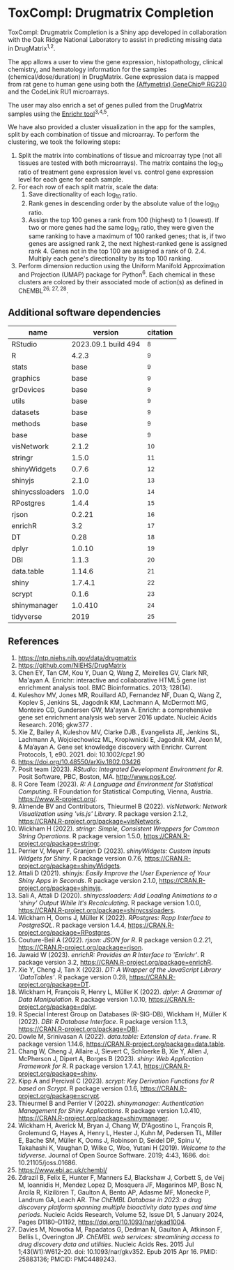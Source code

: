 # ToxCompl: Drugmatrix Completion
ToxCompl: Drugmatrix Completion is a Shiny app developed in collaboration with the Oak Ridge National Laboratory to assist in predicting missing data in DrugMatrix<sup>1,2</sup>.

The app allows a user to view the gene expression, histopathology, clinical chemistry, and hematology information for the samples (chemical/dose/duration) in DrugMatrix. Gene expression data is mapped from rat gene to human gene using both the [(Affymetrix) GeneChip® RG230](https://www.thermofisher.com/order/catalog/product/901259) and the CodeLink RU1 microarrays.

The user may also enrich a set of genes pulled from the DrugMatrix samples using the [Enrichr tool](https://maayanlab.cloud/Enrichr/)<sup>3,4,5</sup>. 

We have also provided a cluster visualization in the app for the samples, split by each combination of tissue and microarray. To perform the clustering, we took the following steps:
1. Split the matrix into combinations of tissue and microarray type (not all tissues are tested with both microarrays). The matrix contains the log<sub>10</sub> ratio of treatment gene expression level vs. control gene expression level for each gene for each sample.
2. For each row of each split matrix, scale the data:  
    1. Save directionality of each log<sub>10</sub> ratio.
    2. Rank genes in descending order by the absolute value of the log<sub>10</sub> ratio.
    3. Assign the top 100 genes a rank from 100 (highest) to 1 (lowest). If two or more genes had the same log<sub>10</sub> ratio, they were given the same ranking to have a maximum of 100 ranked genes; that is, if two genes are assigned rank 2, the next highest-ranked gene is assigned rank 4. Genes not in the top 100 are assigned a rank of 0.
  2.4. Multiply each gene's directionality by its top 100 ranking.
3. Perform dimension reduction using the Uniform Manifold Approximation and Projection (UMAP) package for Python<sup>6</sup>.
Each chemical in these clusters are colored by their associated mode of action(s) as defined in ChEMBL<sup>26, 27, 28</sup>.


## Additional software dependencies
| name | version | citation |
|------|-------|-------|
| RStudio | 2023.09.1 build 494 | <sup>8</sup> |
| R | 4.2.3 | <sup>9</sup> |
| stats | base | <sup>9</sup> |
| graphics | base | <sup>9</sup> |
| grDevices | base | <sup>9</sup> |
| utils | base | <sup>9</sup> |
| datasets | base | <sup>9</sup> |
| methods | base | <sup>9</sup> |
| base | base | <sup>9</sup> |
| visNetwork | 2.1.2 | <sup>10</sup> |
| stringr | 1.5.0 | <sup>11</sup> |
| shinyWidgets | 0.7.6 | <sup>12</sup> |
| shinyjs | 2.1.0 | <sup>13</sup> |
| shinycssloaders | 1.0.0 | <sup>14</sup> |
| RPostgres | 1.4.4 | <sup>15</sup> |
| rjson | 0.2.21 | <sup>16</sup> |
| enrichR | 3.2 | <sup>17</sup> |
| DT | 0.28 | <sup>18</sup> |
| dplyr | 1.0.10 | <sup>19</sup> |
| DBI | 1.1.3 | <sup>20</sup> |
| data.table | 1.14.6 | <sup>21</sup> |
| shiny | 1.7.4.1 | <sup>22</sup> |
| scrypt | 0.1.6 | <sup>23</sup> |
| shinymanager | 1.0.410 | <sup>24</sup> |
| tidyverse | 2019 | <sup>25</sup> |

## References
1. https://ntp.niehs.nih.gov/data/drugmatrix
2. https://github.com/NIEHS/DrugMatrix
3. Chen EY, Tan CM, Kou Y, Duan Q, Wang Z, Meirelles GV, Clark NR, Ma'ayan A.
Enrichr: interactive and collaborative HTML5 gene list enrichment analysis tool. BMC Bioinformatics. 2013; 128(14).
4. Kuleshov MV, Jones MR, Rouillard AD, Fernandez NF, Duan Q, Wang Z, Koplev S, Jenkins SL, Jagodnik KM, Lachmann A, McDermott MG, Monteiro CD, Gundersen GW, Ma'ayan A.
Enrichr: a comprehensive gene set enrichment analysis web server 2016 update. Nucleic Acids Research. 2016; gkw377 .
5. Xie Z, Bailey A, Kuleshov MV, Clarke DJB., Evangelista JE, Jenkins SL, Lachmann A, Wojciechowicz ML, Kropiwnicki E, Jagodnik KM, Jeon M, & Ma’ayan A.
Gene set knowledge discovery with Enrichr. Current Protocols, 1, e90. 2021. doi: 10.1002/cpz1.90
6. https://doi.org/10.48550/arXiv.1802.03426
8. Posit team (2023). _RStudio: Integrated Development Environment for R_. Posit Software, PBC, Boston, MA. <http://www.posit.co/>.
9. R Core Team (2023). _R: A Language and Environment for Statistical Computing_. R Foundation for Statistical Computing, Vienna, Austria. <https://www.R-project.org/>.
10. Almende BV and Contributors, Thieurmel B (2022). _visNetwork: Network Visualization using 'vis.js' Library_. R package version 2.1.2, <https://CRAN.R-project.org/package=visNetwork>.
11. Wickham H (2022). _stringr: Simple, Consistent Wrappers for Common String Operations_. R package version 1.5.0, <https://CRAN.R-project.org/package=stringr>.
12. Perrier V, Meyer F, Granjon D (2023). _shinyWidgets: Custom Inputs Widgets for Shiny_. R package version 0.7.6, <https://CRAN.R-project.org/package=shinyWidgets>.
13. Attali D (2021). _shinyjs: Easily Improve the User Experience of Your Shiny Apps in Seconds_. R package version 2.1.0, <https://CRAN.R-project.org/package=shinyjs>.
14. Sali A, Attali D (2020). _shinycssloaders: Add Loading Animations to a 'shiny' Output While It's Recalculating_. R package version 1.0.0, <https://CRAN.R-project.org/package=shinycssloaders>.
15. Wickham H, Ooms J, Müller K (2022). _RPostgres: Rcpp Interface to PostgreSQL_. R package version 1.4.4, <https://CRAN.R-project.org/package=RPostgres>.
16. Couture-Beil A (2022). _rjson: JSON for R_. R package version 0.2.21, <https://CRAN.R-project.org/package=rjson>.
17. Jawaid W (2023). _enrichR: Provides an R Interface to 'Enrichr'_. R package version 3.2, <https://CRAN.R-project.org/package=enrichR>.
18. Xie Y, Cheng J, Tan X (2023). _DT: A Wrapper of the JavaScript Library 'DataTables'_. R package version 0.28, <https://CRAN.R-project.org/package=DT>.
19. Wickham H, François R, Henry L, Müller K (2022). _dplyr: A Grammar of Data Manipulation_. R package version 1.0.10, <https://CRAN.R-project.org/package=dplyr>.
20. R Special Interest Group on Databases (R-SIG-DB), Wickham H, Müller K (2022). _DBI: R Database Interface_. R package version 1.1.3, <https://CRAN.R-project.org/package=DBI>.
21. Dowle M, Srinivasan A (2022). _data.table: Extension of `data.frame`_. R package version 1.14.6, <https://CRAN.R-project.org/package=data.table>.
22. Chang W, Cheng J, Allaire J, Sievert C, Schloerke B, Xie Y, Allen J, McPherson J, Dipert A, Borges B (2023). _shiny: Web Application Framework for R_. R package version 1.7.4.1, <https://CRAN.R-project.org/package=shiny>.
23. Kipp A and Percival C (2023). _scrypt: Key Derivation Functions for R based on Scrypt_. R package version 0.1.6, <https://CRAN.R-project.org/package=scrypt>.
24. Thieurmel B and Perrier V (2022). _shinymanager: Authentication Management for Shiny Applications_. R package version 1.0.410, <https://CRAN.R-project.org/package=shinymanager>.
25. Wickham H, Averick M, Bryan J, Chang W, D'Agostino L, François R, Grolemund G, Hayes A, Henry L, Hester J, Kuhn M, Pedersen TL, Miller E, Bache SM, Müller K, Ooms J, Robinson D, Seidel DP, Spinu V, Takahashi K, Vaughan D, Wilke C, Woo, Yutani H (2019). _Welcome to the tidyverse_. Journal of Open Source Software. 2019; 4:43, 1686. doi: 10.21105/joss.01686.
26. https://www.ebi.ac.uk/chembl/
27. Zdrazil B, Felix E, Hunter F, Manners EJ, Blackshaw J, Corbett S, de Veij M, Ioannidis H, Mendez Lopez D, Mosquera JF, Magarinos MP, Bosc N, Arcila R, Kizilören T, Gaulton A, Bento AP, Adasme MF, Monecke P, Landrum GA, Leach AR. _The ChEMBL Database in 2023: a drug discovery platform spanning multiple bioactivity data types and time periods_. Nucleic Acids Research, Volume 52, Issue D1, 5 January 2024, Pages D1180–D1192, https://doi.org/10.1093/nar/gkad1004.
28. Davies M, Nowotka M, Papadatos G, Dedman N, Gaulton A, Atkinson F, Bellis L, Overington JP. _ChEMBL web services: streamlining access to drug discovery data and utilities_. Nucleic Acids Res. 2015 Jul 1;43(W1):W612-20. doi: 10.1093/nar/gkv352. Epub 2015 Apr 16. PMID: 25883136; PMCID: PMC4489243.
